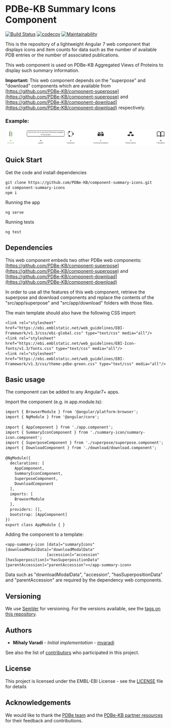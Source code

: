 PDBe-KB Summary Icons Component
=

[![Build Status](https://www.travis-ci.com/PDBe-KB/component-summary-icons.svg?branch=main)](https://www.travis-ci.com/PDBe-KB/component-summary-icons)
[![codecov](https://codecov.io/gh/PDBe-KB/component-summary-icons/branch/main/graph/badge.svg?token=ZE5F4YID7I)](https://codecov.io/gh/PDBe-KB/component-summary-icons)
[![Maintainability](https://api.codeclimate.com/v1/badges/97aa515784475bfac9e1/maintainability)](https://codeclimate.com/github/PDBe-KB/component-summary-icons/maintainability)

This is the repository of a lightweight Angular 7 web component that displays icons and item counts for data such as the number of available PDB entries or the number of associated publications.

This web component is used on PDBe-KB Aggregated Views of Proteins to display such summary information.

**Important:** This web component depends on the "superpose" and "download" components which are available from [https://github.com/PDBe-KB/component-superpose](https://github.com/PDBe-KB/component-superpose) and [https://github.com/PDBe-KB/component-download](https://github.com/PDBe-KB/component-download) respectively.

### Example:

<img src="https://raw.githubusercontent.com/PDBe-KB/component-summary-icons/main/pdbe-kb-summary-icons.png">

## Quick Start

Get the code and install dependencies
```
git clone https://github.com/PDBe-KB/component-summary-icons.git
cd component-summary-icons
npm i
```

Running the app
```
ng serve
```

Running tests
```
ng test
```

## Dependencies

This web component embeds two other PDBe web components: [https://github.com/PDBe-KB/component-superpose](https://github.com/PDBe-KB/component-superpose) and [https://github.com/PDBe-KB/component-download](https://github.com/PDBe-KB/component-download)

In order to use all the features of this web component, retrieve the superpose and download components and replace the contents of the "src/app/superpose" and "src/app/download" folders with those files.

The main template should also have the following CSS import:
```angular2html
<link rel="stylesheet" href="https://ebi.emblstatic.net/web_guidelines/EBI-Framework/v1.3/css/ebi-global.css" type="text/css" media="all"/>
<link rel="stylesheet" href="https://ebi.emblstatic.net/web_guidelines/EBI-Icon-fonts/v1.3/fonts.css" type="text/css" media="all"/>
<link rel="stylesheet" href="https://ebi.emblstatic.net/web_guidelines/EBI-Framework/v1.3/css/theme-pdbe-green.css" type="text/css" media="all"/>
```

## Basic usage

The component can be added to any Angular7+ apps.

Import the component (e.g. in app.module.ts):
```
import { BrowserModule } from '@angular/platform-browser';
import { NgModule } from '@angular/core';

import { AppComponent } from './app.component';
import { SummaryIconComponent } from './summary-icon/summary-icon.component';
import { SuperposeComponent } from './superpose/superpose.component';
import { DownloadComponent } from './download/download.component';

@NgModule({
  declarations: [
    AppComponent,
    SummaryIconComponent,
    SuperposeComponent,
    DownloadComponent
  ],
  imports: [
    BrowserModule
  ],
  providers: [],
  bootstrap: [AppComponent]
})
export class AppModule { }

```

Adding the component to a template:
```angular2html
<app-summary-icon [data]="summaryIcons" [downloadModalData]="downloadModalData"
                  [accession]="accession" [hasSuperposition]="hasSuperpositionData" [parentAccession]="parentAccession"></app-summary-icon>
```

Data such as "downloadModalData", "accession", "hasSuperpositionData" and "parentAccession" are required by the dependency web components.

## Versioning

We use [SemVer](http://semver.org/) for versioning. For the versions available, see the [tags on this repository](https://github.com/PDBe-KB/component-summary-icons/tags).

## Authors

* **Mihaly Varadi** - *Initial implementation* - [mvaradi](https://github.com/mvaradi)

See also the list of [contributors](https://github.com/PDBe-KB/component-summary-icons/contributors) who participated in this project.

## License

This project is licensed under the EMBL-EBI License - see the [LICENSE](LICENSE) file for details

## Acknowledgements

We would like to thank the [PDBe team](https://www.pdbe.org) and the [PDBe-KB partner resources](https://github.com/PDBe-KB/pdbe-kb-manual/wiki/PDBe-KB-Annotations) for their feedback and contributions.
